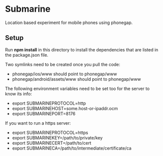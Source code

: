 # Submarine

Location based experiment for mobile phones using phonegap.

## Setup

Run **npm install** in this directory to install the dependencies that
are listed in the package.json file.

Two symlinks need to be created once you pull the code:

* phonegap/ios/www should point to phonegap/www
* phonegap/android/assets/www should point to phonegap/www

The following environment variables need to be set too for the server to
know its info:

* export SUBMARINEPROTOCOL=http
* export SUBMARINEHOST=some.host-or-ipaddr.ocm
* export SUBMARINEPORT=8176

If you want to run a https server:

* export SUBMARINEPROTOCOL=https
* export SUBMARINEKEY=/path/to/private/key
* export SUBMARINECERT=/path/to/cert
* export SUBMARINECA=/path/to/intermediate/certificate/ca
